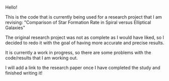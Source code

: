 Hello!

This is the code that is currently being used for a research project that I am revising: "Comparison of Star Formation Rate in Spiral versus Elliptical Galaxies"

The original research project was not as complete as I would have liked, so I decided to redo it with the goal of having more accurate and precise results.

It is currently a work in progress, so there are some problems with the code/results that I am working out.

I will add a link to the research paper once I have completed the study and finished writing it!